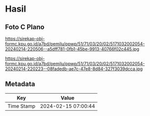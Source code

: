 # Hasil

## Foto C Plano

https://sirekap-obj-formc.kpu.go.id/a7bd/pemilu/ppwp/51/71/03/20/02/5171032002054-20240214-220506--a5dff781-0fb1-45be-9913-40766f02c445.jpg

https://sirekap-obj-formc.kpu.go.id/a7bd/pemilu/ppwp/51/71/03/20/02/5171032002054-20240214-220223--08fadedb-ae7c-47e8-8d84-327f3039dcca.jpg


## Metadata

| Key        | Value               |
| ---------- | ------------------- |
| Time Stamp | 2024-02-15 07:00:44 |



